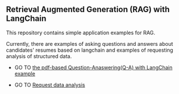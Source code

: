 ## Retrieval Augmented Generation (RAG) with LangChain

This repository contains simple application examples for RAG. 

Currently, there are examples of asking questions and answers about candidates' resumes based on langchain 
and examples of requesting analysis of structured data.


* GO TO [the pdf-based Question-Anaswering(Q-A) with LangChain example](https://github.com/hongeunhee/RAG/blob/main/rag_pdf_q_a.ipynb)

* GO TO [Request data analysis](https://github.com/hongeunhee/RAG/blob/main/Automating_Data_Analysis_with_Langchain.ipynb)
